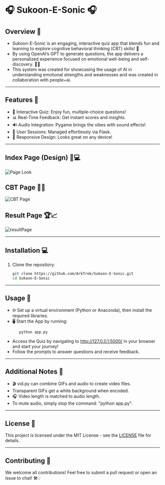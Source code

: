 # 🎧 Sukoon-E-Sonic 🎧

## Overview 🌟
- Sukoon-E-Sonic is an engaging, interactive quiz app that blends fun and learning to explore cognitive behavioral thinking (CBT) skills! 🧠
- By using OpenAI’s GPT to generate questions, the app delivers a personalized experience focused on emotional well-being and self-discovery. 🌱💬
- This system was created for showcasing the usage of AI in understanding emotional strengths and weaknesses and was created in collaboration with people+ai. 

---

## Features 🚀
- 🎲 Interactive Quiz: Enjoy fun, multiple-choice questions!
- 📊 Real-Time Feedback: Get instant scores and insights.
- 🔊 Audio Integration: Pygame brings the vibes with sound effects!
- 👥 User Sessions: Managed effortlessly via Flask.
- 📱 Responsive Design: Looks great on any device!

---
## Index Page (Design) 📱💻

![Page Look](https://github.com/user-attachments/assets/169d6034-cbdb-4383-a568-c67a20d8598b)


## CBT Page 🧠💡
![CBT Page](https://github.com/user-attachments/assets/a19dc681-1f5f-4fb2-a6c9-713901388d9a)


## Result Page 🏆📈
![resultPage](https://github.com/user-attachments/assets/26b5ada0-c67f-434d-a91e-ddebb29a7aa7)


---

## Installation 💻
1. Clone the repository:
   ```bash
   git clone https://github.com/ArkTrek/Sukoon-E-Sonic.git
   cd Sukoon-E-Sonic
   ```
---

## Usage 🚀
- 🌐 Set up a virtual environment (Python or Anaconda), then install the required libraries.
- 🖥️ Start the App by running:
  ```
     python app.py
  ```
- Access the Quiz by navigating to http://127.0.0.1:5000/ in your browser and start your journey!
- Follow the prompts to answer questions and receive feedback.

---

## Additional Notes 📝
- 🎬 vid.py can combine GIFs and audio to create video files.
- Transparent GIFs get a white background when encoded.
- 🎧 Video length is matched to audio length.
- To mute audio, simply stop the command: "python app.py".

---

## License 📜
This project is licensed under the MIT License - see the [LICENSE](https://github.com/ArkTrek/Sukoon-E-Sonic/blob/main/LICENSE) file for details.

---

## Contributing 🤝
We welcome all contributions! Feel free to submit a pull request or open an issue to chat! 🛠️💡
